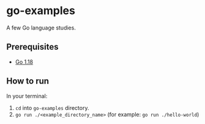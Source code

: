 # go-examples

A few Go language studies.

## Prerequisites

* [Go 1.18](https://go.dev/dl/)

## How to run

In your terminal:

1. `cd` into `go-examples` directory.
2. `go run ./<example_directory_name>` (for example: `go run ./hello-world`)
